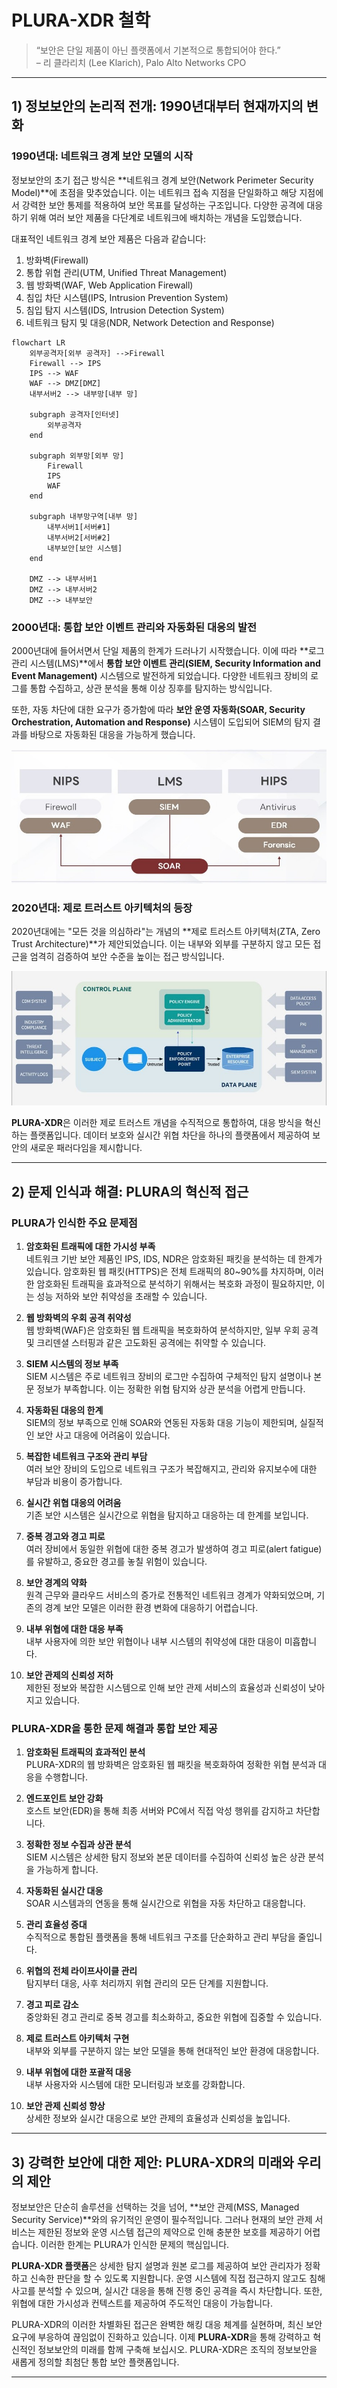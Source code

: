 # PLURA-XDR 철학

> “보안은 단일 제품이 아닌 플랫폼에서 기본적으로 통합되어야 한다.”  
> – 리 클라리치 (Lee Klarich), Palo Alto Networks CPO

---

## 1) 정보보안의 논리적 전개: 1990년대부터 현재까지의 변화

### 1990년대: 네트워크 경계 보안 모델의 시작

정보보안의 초기 접근 방식은 **네트워크 경계 보안(Network Perimeter Security Model)**에 초점을 맞추었습니다. 이는 네트워크 접속 지점을 단일화하고 해당 지점에서 강력한 보안 통제를 적용하여 보안 목표를 달성하는 구조입니다. 다양한 공격에 대응하기 위해 여러 보안 제품을 다단계로 네트워크에 배치하는 개념을 도입했습니다.

대표적인 네트워크 경계 보안 제품은 다음과 같습니다:

1. 방화벽(Firewall)
2. 통합 위협 관리(UTM, Unified Threat Management)
3. 웹 방화벽(WAF, Web Application Firewall)
4. 침입 차단 시스템(IPS, Intrusion Prevention System)
5. 침입 탐지 시스템(IDS, Intrusion Detection System)
6. 네트워크 탐지 및 대응(NDR, Network Detection and Response)

```mermaid
flowchart LR
    외부공격자[외부 공격자] -->Firewall
    Firewall --> IPS
    IPS --> WAF
    WAF --> DMZ[DMZ]
    내부서버2 --> 내부망[내부 망]
    
    subgraph 공격자[인터넷]
        외부공격자
    end
    
    subgraph 외부망[외부 망]
        Firewall
        IPS
        WAF
    end
    
    subgraph 내부망구역[내부 망]
        내부서버1[서버#1]
        내부서버2[서버#2]
        내부보안[보안 시스템]
    end
    
    DMZ --> 내부서버1
    DMZ --> 내부서버2
    DMZ --> 내부보안
```

### 2000년대: 통합 보안 이벤트 관리와 자동화된 대응의 발전

2000년대에 들어서면서 단일 제품의 한계가 드러나기 시작했습니다. 이에 따라 **로그 관리 시스템(LMS)**에서 **통합 보안 이벤트 관리(SIEM, Security Information and Event Management)** 시스템으로 발전하게 되었습니다. 다양한 네트워크 장비의 로그를 통합 수집하고, 상관 분석을 통해 이상 징후를 탐지하는 방식입니다.

또한, 자동 차단에 대한 요구가 증가함에 따라 **보안 운영 자동화(SOAR, Security Orchestration, Automation and Response)** 시스템이 도입되어 SIEM의 탐지 결과를 바탕으로 자동화된 대응을 가능하게 했습니다.

![2020_SIEM_SOAR_EDR](https://github.com/qubitsec/plura/blob/main/philosophy/img/plura_support.jpg)

### 2020년대: 제로 트러스트 아키텍처의 등장

2020년대에는 "모든 것을 의심하라"는 개념의 **제로 트러스트 아키텍처(ZTA, Zero Trust Architecture)**가 제안되었습니다. 이는 내부와 외부를 구분하지 않고 모든 접근을 엄격히 검증하여 보안 수준을 높이는 접근 방식입니다.

![Zero Trust Architecture](https://github.com/qubitsec/plura/blob/main/philosophy/img/zta_architecture.jpg)

**PLURA-XDR**은 이러한 제로 트러스트 개념을 수직적으로 통합하여, 대응 방식을 혁신하는 플랫폼입니다. 데이터 보호와 실시간 위협 차단을 하나의 플랫폼에서 제공하여 보안의 새로운 패러다임을 제시합니다.

---

## 2) 문제 인식과 해결: PLURA의 혁신적 접근

### PLURA가 인식한 주요 문제점

1. **암호화된 트래픽에 대한 가시성 부족**  
   네트워크 기반 보안 제품인 IPS, IDS, NDR은 암호화된 패킷을 분석하는 데 한계가 있습니다. 암호화된 웹 패킷(HTTPS)은 전체 트래픽의 80~90%를 차지하며, 이러한 암호화된 트래픽을 효과적으로 분석하기 위해서는 복호화 과정이 필요하지만, 이는 성능 저하와 보안 취약성을 초래할 수 있습니다.

2. **웹 방화벽의 우회 공격 취약성**  
   웹 방화벽(WAF)은 암호화된 웹 트래픽을 복호화하여 분석하지만, 일부 우회 공격 및 크리덴셜 스터핑과 같은 고도화된 공격에는 취약할 수 있습니다.

3. **SIEM 시스템의 정보 부족**  
   SIEM 시스템은 주로 네트워크 장비의 로그만 수집하여 구체적인 탐지 설명이나 본문 정보가 부족합니다. 이는 정확한 위협 탐지와 상관 분석을 어렵게 만듭니다.

4. **자동화된 대응의 한계**  
   SIEM의 정보 부족으로 인해 SOAR와 연동된 자동화 대응 기능이 제한되며, 실질적인 보안 사고 대응에 어려움이 있습니다.

5. **복잡한 네트워크 구조와 관리 부담**  
   여러 보안 장비의 도입으로 네트워크 구조가 복잡해지고, 관리와 유지보수에 대한 부담과 비용이 증가합니다.

6. **실시간 위협 대응의 어려움**  
   기존 보안 시스템은 실시간으로 위협을 탐지하고 대응하는 데 한계를 보입니다.

7. **중복 경고와 경고 피로**  
   여러 장비에서 동일한 위협에 대한 중복 경고가 발생하여 경고 피로(alert fatigue)를 유발하고, 중요한 경고를 놓칠 위험이 있습니다.

8. **보안 경계의 약화**  
   원격 근무와 클라우드 서비스의 증가로 전통적인 네트워크 경계가 약화되었으며, 기존의 경계 보안 모델은 이러한 환경 변화에 대응하기 어렵습니다.

9. **내부 위협에 대한 대응 부족**  
   내부 사용자에 의한 보안 위협이나 내부 시스템의 취약성에 대한 대응이 미흡합니다.

10. **보안 관제의 신뢰성 저하**  
    제한된 정보와 복잡한 시스템으로 인해 보안 관제 서비스의 효율성과 신뢰성이 낮아지고 있습니다.

### PLURA-XDR을 통한 문제 해결과 통합 보안 제공

1. **암호화된 트래픽의 효과적인 분석**  
   PLURA-XDR의 웹 방화벽은 암호화된 웹 패킷을 복호화하여 정확한 위협 분석과 대응을 수행합니다.

2. **엔드포인트 보안 강화**  
   호스트 보안(EDR)을 통해 최종 서버와 PC에서 직접 악성 행위를 감지하고 차단합니다.

3. **정확한 정보 수집과 상관 분석**  
   SIEM 시스템은 상세한 탐지 정보와 본문 데이터를 수집하여 신뢰성 높은 상관 분석을 가능하게 합니다.

4. **자동화된 실시간 대응**  
   SOAR 시스템과의 연동을 통해 실시간으로 위협을 자동 차단하고 대응합니다.

5. **관리 효율성 증대**  
   수직적으로 통합된 플랫폼을 통해 네트워크 구조를 단순화하고 관리 부담을 줄입니다.

6. **위협의 전체 라이프사이클 관리**  
   탐지부터 대응, 사후 처리까지 위협 관리의 모든 단계를 지원합니다.

7. **경고 피로 감소**  
   중앙화된 경고 관리로 중복 경고를 최소화하고, 중요한 위협에 집중할 수 있습니다.

8. **제로 트러스트 아키텍처 구현**  
   내부와 외부를 구분하지 않는 보안 모델을 통해 현대적인 보안 환경에 대응합니다.

9. **내부 위협에 대한 포괄적 대응**  
   내부 사용자와 시스템에 대한 모니터링과 보호를 강화합니다.

10. **보안 관제 신뢰성 향상**  
    상세한 정보와 실시간 대응으로 보안 관제의 효율성과 신뢰성을 높입니다.

---

## 3) 강력한 보안에 대한 제안: PLURA-XDR의 미래와 우리의 제안

정보보안은 단순히 솔루션을 선택하는 것을 넘어, **보안 관제(MSS, Managed Security Service)**와의 유기적인 운영이 필수적입니다. 그러나 현재의 보안 관제 서비스는 제한된 정보와 운영 시스템 접근의 제약으로 인해 충분한 보호를 제공하기 어렵습니다. 이러한 한계는 PLURA가 인식한 문제의 핵심입니다.

**PLURA-XDR 플랫폼**은 상세한 탐지 설명과 원본 로그를 제공하여 보안 관리자가 정확하고 신속한 판단을 할 수 있도록 지원합니다. 운영 시스템에 직접 접근하지 않고도 침해 사고를 분석할 수 있으며, 실시간 대응을 통해 진행 중인 공격을 즉시 차단합니다. 또한, 위협에 대한 가시성과 컨텍스트를 제공하여 주도적인 대응이 가능합니다.

PLURA-XDR의 이러한 차별화된 접근은 완벽한 해킹 대응 체계를 실현하며, 최신 보안 요구에 부응하여 끊임없이 진화하고 있습니다. 이제 **PLURA-XDR**을 통해 강력하고 혁신적인 정보보안의 미래를 함께 구축해 보십시오. PLURA-XDR은 조직의 정보보안을 새롭게 정의할 최첨단 통합 보안 플랫폼입니다.

---
